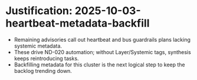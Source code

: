 # Justification: 2025-10-03-heartbeat-metadata-backfill

- Remaining advisories call out heartbeat and bus guardrails plans lacking systemic metadata.
- These drive ND-020 automation; without Layer/Systemic tags, synthesis keeps reintroducing tasks.
- Backfilling metadata for this cluster is the next logical step to keep the backlog trending down.
